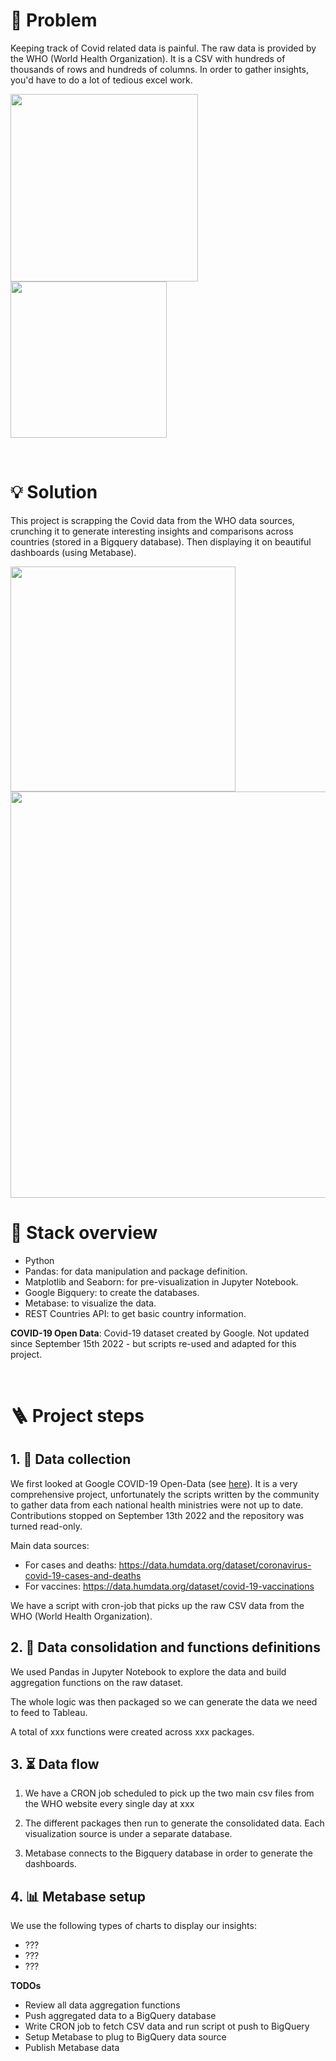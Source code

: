 


# 🤔 Problem

Keeping track of Covid related data is painful. The raw data is provided by the WHO (World Health Organization). It is a CSV with hundreds of thousands of rows and hundreds of columns. In order to gather insights, you'd have to do a lot of tedious excel work.

<p float="left">
  <img src="imgs/sign_language_1.png" width="300" />
  <img src="imgs/sign_language_3.jpeg" width="250" />
</p>

<br/>

# 💡 Solution

This project is scrapping the Covid data from the WHO data sources, crunching it to generate interesting insights and comparisons across countries (stored in a Bigquery database). Then displaying it on beautiful dashboards (using Metabase).

 <img src="imgs/sign_language_2.png" width="360" />

 <img src="imgs/image3.gif" width="650" />

<br/>


# 🤖 Stack overview

- Python
- Pandas: for data manipulation and package definition.
- Matplotlib and Seaborn: for pre-visualization in Jupyter Notebook.
- Google Bigquery: to create the databases.
- Metabase: to visualize the data.
- REST Countries API: to get basic country information.

**COVID-19 Open Data**: Covid-19 dataset created by Google. Not updated since September 15th 2022 - but scripts re-used and adapted for this project.

<br/>


# 🪜 Project steps

## 1. 💽 Data collection

We first looked at Google COVID-19 Open-Data (see [here](https://github.com/GoogleCloudPlatform/covid-19-open-data)). It is a very comprehensive project, unfortunately the scripts written by the community to gather data from each national health ministries were not up to date. Contributions stopped on September 13th 2022 and the repository was turned read-only.

Main data sources:
- For cases and deaths: https://data.humdata.org/dataset/coronavirus-covid-19-cases-and-deaths
- For vaccines: https://data.humdata.org/dataset/covid-19-vaccinations

We have a script with cron-job that picks up the raw CSV data from the WHO (World Health Organization).

## 2. 🧱 Data consolidation and functions definitions

We used Pandas in Jupyter Notebook to explore the data and build aggregation functions on the raw dataset.

The whole logic was then packaged so we can generate the data we need to feed to Tableau.

A total of xxx functions were created across xxx packages.

## 3. ⏳ Data flow

1. We have a CRON job scheduled to pick up the two main csv files from the WHO website every single day at xxx

2. The different packages then run to generate the consolidated data. Each visualization source is under a separate database.

3. Metabase connects to the Bigquery database in order to generate the dashboards.


## 4. 📊 Metabase setup

We use the following types of charts to display our insights:
- ???
- ???
- ???


**TODOs**
- Review all data aggregation functions
- Push aggregated data to a BigQuery database
- Write CRON job to fetch CSV data and run script ot push to BigQuery
- Setup Metabase to plug to BigQuery data source
- Publish Metabase data
